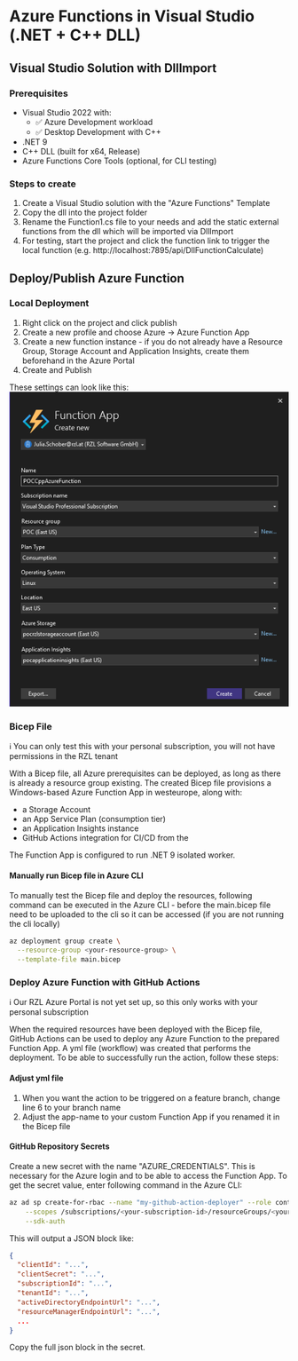 #  Azure Functions in Visual Studio (.NET + C++ DLL)

## Visual Studio Solution with DllImport 

### Prerequisites
- Visual Studio 2022 with:
  - ✅ Azure Development workload
  - ✅ Desktop Development with C++
- .NET 9
- C++ DLL (built for x64, Release)
- Azure Functions Core Tools (optional, for CLI testing)

### Steps to create 
1. Create a Visual Studio solution with the "Azure Functions" Template 
2. Copy the dll into the project folder 
3. Rename the Function1.cs file to your needs and add the static external functions from the dll which will be imported via DllImport 
4. For testing, start the project and click the function link to trigger the local function (e.g. http://localhost:7895/api/DllFunctionCalculate)


## Deploy/Publish Azure Function 
### Local Deployment 
1. Right click on the project and click publish 
2. Create a new profile and choose Azure -> Azure Function App 
3. Create a new function instance - if you do not already have a Resource Group, Storage Account and Application Insights, create them beforehand in the Azure Portal 
4. Create and Publish 

These settings can look like this: 
![alt text](img/deploy-function-app-from-vs.png)


### Bicep File 
ℹ️ You can only test this with your personal subscription, you will not have permissions in the RZL tenant 

With a Bicep file, all Azure prerequisites can be deployed, as long as there is already a resource group existing. 
The created Bicep file provisions a Windows-based Azure Function App in westeurope, along with:
- a Storage Account
- an App Service Plan (consumption tier)
- an Application Insights instance
- GitHub Actions integration for CI/CD from the

The Function App is configured to run .NET 9 isolated worker.

#### Manually run Bicep file in Azure CLI 
To manually test the Bicep file and deploy the resources, following command can be executed in the Azure CLI - before the main.bicep file need to be uploaded to the cli so it can be accessed (if you are not running the cli locally)

``` sh
az deployment group create \
  --resource-group <your-resource-group> \
  --template-file main.bicep
```

### Deploy Azure Function with GitHub Actions 
ℹ️ Our RZL Azure Portal is not yet set up, so this only works with your personal subscription 

When the required resources have been deployed with the Bicep file, GitHub Actions can be used to deploy any Azure Function to the prepared Function App. 
A yml file (workflow) was created that performs the deployment. To be able to successfully run the action, follow these steps: 


#### Adjust yml file
1. When you want the action to be triggered on a feature branch, change line 6 to your branch name 
2. Adjust the app-name to your custom Function App if you renamed it in the Bicep file 

#### GitHub Repository Secrets 
Create a new secret with the name "AZURE_CREDENTIALS". This is necessary for the Azure login and to be able to access the Function App. To get the secret value, enter following command in the Azure CLI: 

``` sh
az ad sp create-for-rbac --name "my-github-action-deployer" --role contributor \
    --scopes /subscriptions/<your-subscription-id>/resourceGroups/<your-resource-group> \
    --sdk-auth
```

This will output a JSON block like:

``` json
{
  "clientId": "...",
  "clientSecret": "...",
  "subscriptionId": "...",
  "tenantId": "...",
  "activeDirectoryEndpointUrl": "...",
  "resourceManagerEndpointUrl": "...",
  ...
}
```

Copy the full json block in the secret. 